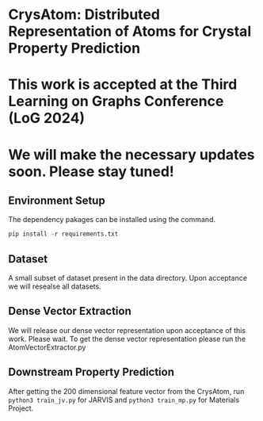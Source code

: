 # CrysAtom: Distributed Representation of Atoms for Crystal Property Prediction
# This work is accepted at the Third Learning on Graphs Conference (LoG 2024)
# We will make the necessary updates soon. Please stay tuned!
## Environment Setup
The dependency pakages can be installed using the command.
```python
pip install -r requirements.txt
```

## Dataset
A small subset of dataset present in the data directory. Upon acceptance we will resealse all datasets.
## Dense Vector Extraction
We will release our dense vector representation upon acceptance of this work. Please wait.
To get the dense vector representation please run the AtomVectorExtractor.py

## Downstream Property Prediction
After getting the 200 dimensional feature vector from the CrysAtom, run ```python3 train_jv.py``` for JARVIS and ```python3 train_mp.py``` for Materials Project.
